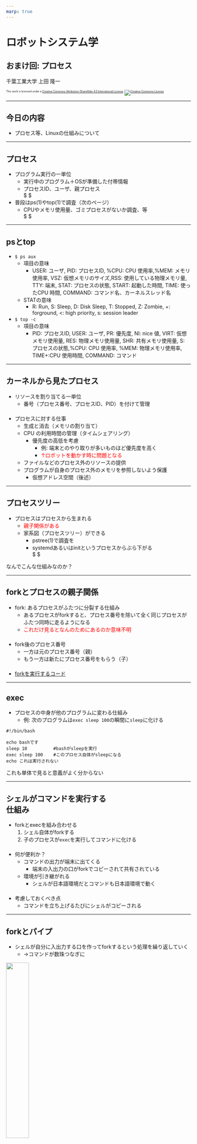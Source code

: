 ```yaml
---
marp: true
---
```


<!-- footer: "ロボットシステム学おまけ回" -->

# ロボットシステム学

## おまけ回: プロセス

千葉工業大学 上田 隆一


<p style="font-size:50%">
This work is licensed under a <a rel="license" href="http://creativecommons.org/licenses/by-sa/4.0/">Creative Commons Attribution-ShareAlike 4.0 International License</a>.
<a rel="license" href="http://creativecommons.org/licenses/by-sa/4.0/">
<img alt="Creative Commons License" style="border-width:0" src="https://i.creativecommons.org/l/by-sa/4.0/88x31.png" /></a>
</p>

---

<!-- paginate: true -->

## 今日の内容

- プロセス等、Linuxの仕組みについて

---

## プロセス

- プログラム実行の一単位
  - 実行中のプログラム＋OSが準備した付帯情報
  - プロセスID、ユーザ、親プロセス<br />$ $
- 普段はps(1)やtop(1)で調査（次のページ）
  - CPUやメモリ使用量、ゴミプロセスがないか調査、等<br />$ $

---

## <span style="text-transform:none">psとtop</span>

- `$ ps aux`
  - 項目の意味
    - USER: ユーザ, PID: プロセスID, %CPU: CPU 使用率,%MEM: メモリ使用率, VSZ: 仮想メモリのサイズ,RSS: 使用している物理メモリ量, TTY: 端末, STAT: プロセスの状態, START: 起動した時間, TIME: 使ったCPU 時間, COMMAND: コマンド名、カーネルスレッド名
  - STATの意味
    - R: Run, S: Sleep, D: Disk Sleep, T: Stopped, Z: Zombie, +: forground, <: high priority, s: session leader
- `$ top -c`
  - 項目の意味
    - PID: プロセスID, USER: ユーザ, PR: 優先度, NI: nice 値, VIRT: 仮想メモリ使用量, RES: 物理メモリ使用量, SHR: 共有メモリ使用量, S: プロセスの状態,%CPU: CPU 使用率, %MEM: 物理メモリ使用率, TIME+:CPU 使用時間, COMMAND: コマンド

---

## カーネルから見たプロセス

- リソースを割り当てる一単位
  - 番号（プロセス番号、プロセスID、PID）を付けて管理<br />　
- プロセスに対する仕事
  - 生成と消去（メモリの割り当て）
  - CPU の利用時間の管理（タイムシェアリング）
    - 優先度の高低を考慮
      - 例: 端末とのやり取りが多いものほど優先度を高く
      - <span style="color:red">↑ロボットを動かす時に問題となる</span>
  - ファイルなどのプロセス外のリソースの提供
  - プログラムが自身のプロセス外のメモリを参照しないよう保護
    - 仮想アドレス空間（後述）

---

## プロセスツリー

- プロセスはプロセスから生まれる
  - <span style="color:red">親子関係がある</span>
  - 家系図（プロセスツリー）ができる
    - pstree(1)で調査を
    - systemdあるいはinitというプロセスからぶら下がる<br />$ $

なんでこんな仕組みなのか？

---

## <span style="text-transform:none">fork</span>とプロセスの親子関係

- fork: あるプロセスがふたつに分裂する仕組み
    - あるプロセスがforkすると、プロセス番号を除いて全く同じプロセスがふたつ同時に走るようになる
    -  <span style="color:red">これだけ見るとなんのためにあるのか意味不明</span><br />　
- fork後のプロセス番号
    - 一方は元のプロセス番号（親）
    - もう一方は新たにプロセス番号をもらう（子）<br />　
-  [forkを実行するコード](https://gist.github.com/ryuichiueda/9593919)

---

## <span style="text-transform:none">exec</span>

- プロセスの中身が他のプログラムに変わる仕組み
    - 例: 次のプログラムは`exec sleep 100`の瞬間に`sleep`に化ける

```
#!/bin/bash

echo bashです
sleep 10          #bashがsleepを実行
exec sleep 100    #このプロセス自体がsleepになる
echo これは実行されない
```

これも単体で見ると意義がよく分からない

---

## シェルがコマンドを実行する<br />仕組み

- forkとexecを組み合わせる
    1. シェル自体がforkする
    2. 子のプロセスが`exec`を実行してコマンドに化ける<br />　
- 何が便利か？
  - コマンドの出力が端末に出てくる
    - 端末の入出力の口がforkでコピーされて共有されている
  - 環境が引き継がれる
    - シェルが日本語環境だとコマンドも日本語環境で動く<br />　
- 考慮しておくべき点
    - コマンドを立ち上げるたびにシェルがコピーされる

---

## <span style="text-transform:none">forkとパイプ

- シェルが自分に入出力する口を作ってforkするという処理を繰り返していく
    - →コマンドが数珠つなぎに

<img width="35%" src="./md/images/pipe.png" />

---

## プロセスとメモリ

- プロセスは、基本的に他のプロセスが使っているメモリの中身を見ることができない
  - --見ることができたら事故--
- プロセス間でメモリが見えないようにする仕組み: 仮想記憶
  - 問題: 図のような1列のメモリをどのように複数のプロセスに割り当てる？

<img width="22%" src="./md/images/mem_sequence.png" />

---

## 仮想記憶（ページング方式）

- アドレス空間を二種類用意
  - 物理アドレス空間（DRAMやその他を直接指す）
  - 仮想アドレス空間（プロセスごとに準備）
- アドレス空間を「ページ」に分割
- 仮想のページと物理ページを対応付け

<img width="90%" src="./md/images/page.jpg" />

---

## 仮想記憶で可能となること（1/2）

- fork後も参照しているアドレスが変わらない<br />$ $
- 別のプロセスのメモリ番地が見えない<br />$ $
- lazyな物理メモリ割り当て
  - プログラムが割り当てのないページの番地にアクセスした時に、物理メモリのページを割り当て
  - 割り当てのないページの番地にアクセスすることを「ページフォルト」と言い、これが起こると割り当てが起こる

---

## 仮想記憶で可能となること（2/2）

- スワップ
  - メモリが不足時にページ上のデータをストレージ上のページに追い出せる（スワップアウト）
  - 仮想アドレスの先が物理メモリである必要がなくなる<br />$ $
- キャッシュの管理が簡単に
  - プロセスが使用していない物理メモリのページに読み書きしたファイルのデータを記憶
  - キャッシュが有効だとHDDの読み書き回数を減らすことができる

---

## ここまでのまとめ

大きなシステムを作るときに大いに参考になる

- fork-exec
  - 親のプロセスを丸コピーするという単純で巧妙な方法で環境やリソースの引き継ぎが簡単に<br />　
- 仮想記憶
  - こちらも単純で巧妙な仕組みで効果的なメモリ利用を実現<br />　


以後は雑多な知識です

---

## プロセス番号等の観察

- `$ ps -eo command,pid,ppid,pgid,sid`
  - pid: プロセス番号
  - ppid: 今の親のプロセス番号
    - 親がいなくなると1番にぶら下がる
  - pgid: プロセスグループID: 同じジョブ（後述）の下にいるプロセスが共有するID
  - sid: セッションID: 一つの端末にぶら下がっているプロセスが共有するID<br />$ $
- 参考
    - https://linuxjm.osdn.jp/html/procps/man1/ps.1.html


---

## ジョブ

- シェルがプロセスを管理する塊
- 操作で把握しましょう

```bash
$ sleep 1000000 | cat | cat     #後ろのcatは特に意味はない
Ctrl+Z
 $ sleep 200000 | sleep 200000
Ctrl+Z
$ jobs

[1]-  停止                  sleep 1000000 | cat | cat
[2]+  停止                  sleep 200000 | sleep 200000
$ fg 2      これでjob2がフォアグラウンドに

sleep 200000 | sleep 200000
Ctrl+Z
[2]+  停止                  sleep 2000000 | sleep 2000000
$ kill %1        #job1を殺す

$ jobs

[1]  Terminated              sleep 1000000 | cat | cat
[2]+  停止                  sleep 200000 | sleep 200000
$ bg 2       #job2をバックグラウンド起動

[2]+ sleep 200000 | sleep 200000 &
$ jobs

[2]+  実行中               sleep 200000 | sleep 200000 &
$ fg 2    #job2をフォアグラウンドへ

sleep 200000 | sleep 200000
Ctrl+C
```

---

## シグナル

- プロセス間通信の一種
- あるプロセスから他のプロセスへの「合図」
  - ジョブのコントロールでやったCtrl+ZやCtrl+Cでも送られている
- シグナルの一覧
  - `$ kill -l`
- killコマンドで送ることができる
  - `$ kill -KILL 12345`     #SIGKILL（後述）をPID12345に
  - `$ kill 12345`           #SIGTERMをPID12345に
- 発展
  - `trap`を使うとシェルスクリプト内でシグナルを捕捉して割り込み処理が書ける

---

## 主なシグナル（1/2）

- SIGHUP（1番）
  - HUP: ハングアップ（電話の切断）
  - 使われ方
    - 端末が切れたときに関連するプロセスを止める
      - セッションリーダにSIGHUPが飛ぶ
      - セッションリーダー: セッションIDの持ち主
    - セッションリーダーがいなくなるとカーネルからSIGHUPがセッションのプロセスに送られる
- SIGINT（2 番）
  - INT: interrupt（割り込み）
  - 使われ方
    - 端末でCtrl+c を押したときに端末からセッショングループのフォアグラウンドプロセスに送られる

---

## 主なシグナル（2/2）

- SIGKILL（9 番）
  - プロセスを強制終了するときに使われる
  - プログラム側で後始末できない
  - 後始末はカーネルに任せる<br />$ $
- SIGSEGV（11 番）
  - メモリのセグメンテーションフォルト<br />$ $
- SIGPIPE（13 番）
  - 読み書きしていたパイプの切断<br />$ $
- SIGTERM（15番）
  - 終わってくれてというシグナル。プログラムは速やかに終わらないといけない


---

## プロセスとファイル

- 一つのプロセスについて調査したければ `/proc/<プロセス番号>` を見る
  - プロセス情報もファイルで提供される。なんでもファイル


---

## 終了ステータス

- プロセスが終わるときに親に返す番号
    - C言語やC++でプログラミングするときに`return 0`あるいは`exit(0)`と書いているアレ
    - `echo $?`あるいは（bashなら）`echo ${PIPESTATUS[@]}`で確認<br />　
- 用途
    - シェルスクリプトでの条件分岐
    - ソフトウェアの自動テスト
        - 全テストをパスしたら終了ステータス0を返す→GitHubなどにテスト成功と表示される
